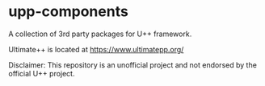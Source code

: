 # upp-components
A collection of 3rd party packages for U++ framework.

Ultimate++ is located at https://www.ultimatepp.org/

Disclaimer: This repository is an unofficial project and not endorsed by the official U++ project.
